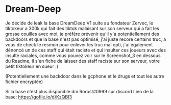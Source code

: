 # Dream-Deep
Je décide de leak la base DreamDeep V1 suite au fondateur Zervec, le tiktokeur a 300k qui fait des tiktok malaisant sur son serveur qui a fait les grosse couilles avec moi, je préfère prévenir qu'il y'a potentiellement des backdoors et que la base n'est pas optimisé, j'ai juste recore certains truc, a vous de check le resmon pour enlever les truc mal opti, j'ai également dénoncé un de ces staff qui était raciste et qui insulter ces joueurs avec des insulte raciales, comme vous pouvez voir sur le Screenshot_3 en dessous du Readme, il s'en fiche de laisser des staff raciste sur son serveur, votre petit tiktokeur en sueur :)

(Potentiellement une backdoor dans le gcphone et le drugs et tout les autre fichier encryptée)

Si la base n'est plus disponible dm Rorost#0999 sur discord
Lien de la base: https://gofile.io/d/KzQBI3
